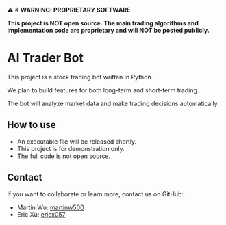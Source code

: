 ⚠️ # **WARNING: PROPRIETARY SOFTWARE**

**This project is NOT open source. The main trading algorithms and implementation code are proprietary and will NOT be posted publicly.**

# AI Trader Bot

This project is a stock trading bot written in Python.

We plan to build features for both long-term and short-term trading.

The bot will analyze market data and make trading decisions automatically.



## How to use

- An executable file will be released shortly.
- This project is for demonstration only.
- The full code is not open source.


## Contact

If you want to collaborate or learn more, contact us on GitHub:  
- Martin Wu: [martinw500](https://github.com/martinw500)  
- Eric Xu: [ericx057](https://github.com/ericx057)  
